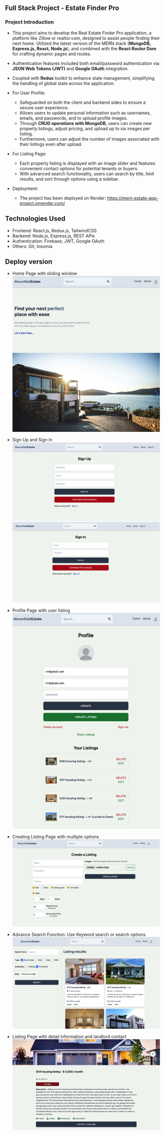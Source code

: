 ## Full Stack Project - Estate Finder Pro

### Project Introduction

- This project aims to develop the Real Estate Finder Pro application, a platform like Zillow or realtor.com, designed to assist people finding their next home. Utilized the latest version of the MERN stack (**MongoDB, Express.js, React, Node.js**), and combined with the **React Router Dom** for crafting dynamic pages and routes.

- Authentication features included both email/password authentication via **JSON Web Tokens (JWT)** and **Google OAuth** integration.

- Coupled with **Redux** toolkit to enhance state management, simplifying the handling of global state across the application.

- For User Profile:
  - Safeguarded on both the client and backend sides to ensure a secure user experience. 
  - Allows users to update personal information such as usernames, emails, and passwords, and to upload profile images. 
  - Through **CRUD operations with MongoDB**, users can create new property listings, adjust pricing, and upload up to six images per listing. 
  - Furthermore, users can adjust the number of images associated with their listings even after upload.

- For Listing Page:
  - Each property listing is displayed with an image slider and features convenient contact options for potential tenants or buyers.
  - With advanced search functionality, users can search by title, limit results, and sort through options using a sidebar. 

- Deployment:
  - The project has been deployed on Render: https://mern-estate-app-project.onrender.com/

## Technologies Used
- Frontend: React.js, Redux.js, TailwindCSS
- Backend: Node.js, Express.js, REST APIs
- Authentication: Firebase, JWT, Google OAuth
- Others: Git, Insomia

## Deploy version
- Home Page with sliding window
![Home Page](https://github.com/Reneechang17/Estate-Finder-Pro/blob/main/static/Home%20page-Estate.jpg)

- Sign Up and Sign In
![Sign Up](https://github.com/Reneechang17/Estate-Finder-Pro/blob/main/static/Sign%20Up-Estate.jpg)
![Sign In](https://github.com/Reneechang17/Estate-Finder-Pro/blob/main/static/Sign%20In-Estate.jpg)

- Profile Page with user listing
![Profile Page](https://github.com/Reneechang17/Estate-Finder-Pro/blob/main/static/Profile%20Page%20with%20Listing-Estate.jpg)

- Creating Listing Page with multiple options
![Creating Listing Page](https://github.com/Reneechang17/Estate-Finder-Pro/blob/main/static/Creating%20List%20Page%20with%20multiple%20options-Estate.jpg)

- Advance Search Function: Use Keyword search or search options
![Search Page](https://github.com/Reneechang17/Estate-Finder-Pro/blob/main/static/Advance%20Search%20functionalities-Estate.jpg)

- Listing Page with detail information and landlord contact
![Listing Page](https://github.com/Reneechang17/Estate-Finder-Pro/blob/main/static/House%20Page%20with%20detail%20info-Estate.jpg)